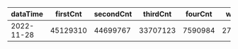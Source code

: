 |dataTime|firstCnt|secondCnt|thirdCnt|fourCnt|winCnt|vrate|wrate|
|-|-|-|-|-|-|-|-|
|2022-11-28|45129310|44699767|33707123|7590984|2729194|87.1%|5.3%|